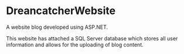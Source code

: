 # DreancatcherWebsite
A website blog developed using ASP.NET. 

This website has attached a SQL Server database which stores all user information 
and allows for the uploading of blog content.

